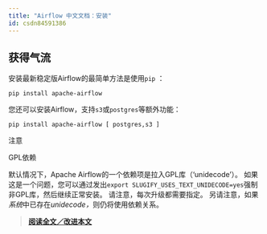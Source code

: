 ```yaml
---
title: "Airflow 中文文档：安装"
id: csdn84591386
---
```


## 获得气流

安装最新稳定版Airflow的最简单方法是使用`pip` ：

```
pip install apache-airflow 
```

您还可以安装Airflow，支持`s3`或`postgres`等额外功能：

```
pip install apache-airflow [ postgres,s3 ] 
```

注意

GPL依赖

默认情况下，Apache Airflow的一个依赖项是拉入GPL库（‘unidecode’）。 如果这是一个问题，您可以通过发出`export SLUGIFY_USES_TEXT_UNIDECODE=yes`强制非GPL库，然后继续正常安装。 请注意，每次升级都需要指定。 另请注意，如果<cite>系统</cite>中已存在<cite>unidecode，</cite>则仍将使用依赖关系。

> [**阅读全文／改进本文**](https://github.com/apachecn/airflow-doc-zh/blob/master/zh/4.md)